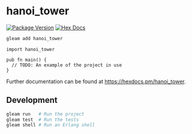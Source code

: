 # hanoi_tower

[![Package Version](https://img.shields.io/hexpm/v/hanoi_tower)](https://hex.pm/packages/hanoi_tower)
[![Hex Docs](https://img.shields.io/badge/hex-docs-ffaff3)](https://hexdocs.pm/hanoi_tower/)

```sh
gleam add hanoi_tower
```
```gleam
import hanoi_tower

pub fn main() {
  // TODO: An example of the project in use
}
```

Further documentation can be found at <https://hexdocs.pm/hanoi_tower>.

## Development

```sh
gleam run   # Run the project
gleam test  # Run the tests
gleam shell # Run an Erlang shell
```
